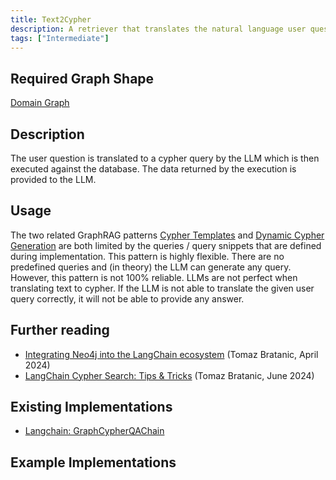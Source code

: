 ```yaml
---
title: Text2Cypher
description: A retriever that translates the natural language user question into a cypher query which is then executed.
tags: ["Intermediate"]
---
```


## Required Graph Shape

[Domain Graph](/reference/knowledge-graph/domain-graph)

## Description

The user question is translated to a cypher query by the LLM which is then executed against the database. The data returned by the execution is provided to the LLM.

## Usage

The two related GraphRAG patterns [Cypher Templates](/reference/graphrag/cypher-templates) and [Dynamic Cypher Generation](/reference/graphrag/dynamic-cypher-generation) are both limited by the queries / query snippets that are defined during implementation.
This pattern is highly flexible. There are no predefined queries and (in theory) the LLM can generate any query. However, this pattern is not 100% reliable. LLMs are not perfect when translating text to cypher. If the LLM is not able to translate the given user query correctly, it will not be able to provide any answer.

## Further reading

- [Integrating Neo4j into the LangChain ecosystem](https://towardsdatascience.com/integrating-neo4j-into-the-langchain-ecosystem-df0e988344d2) (Tomaz Bratanic, April 2024)
- [LangChain Cypher Search: Tips & Tricks](https://neo4j.com/developer-blog/langchain-cypher-search-tips-tricks/) (Tomaz Bratanic, June 2024)

## Existing Implementations

- [Langchain: GraphCypherQAChain](https://python.langchain.com/v0.2/docs/integrations/providers/neo4j/#graphcypherqachain)

## Example Implementations
